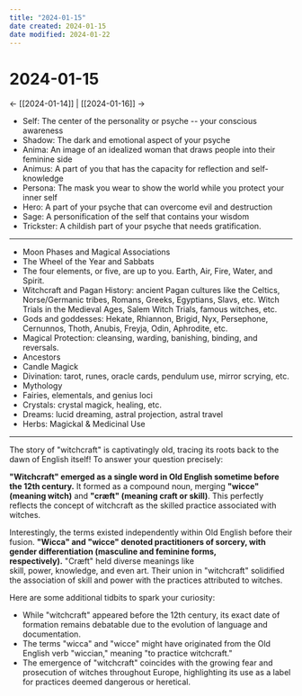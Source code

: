 ```yaml
---
title: "2024-01-15"
date created: 2024-01-15
date modified: 2024-01-22
---
```


# 2024-01-15

← [[2024-01-14]] | [[2024-01-16]] →

- Self: The center of the personality or psyche -- your conscious awareness
- Shadow: The dark and emotional aspect of your psyche
- Anima: An image of an idealized woman that draws people into their feminine side
- Animus: A part of you that has the capacity for reflection and self-knowledge
- Persona: The mask you wear to show the world while you protect your inner self
- Hero: A part of your psyche that can overcome evil and destruction
- Sage: A personification of the self that contains your wisdom
- Trickster: A childish part of your psyche that needs gratification.

---

- Moon Phases and Magical Associations
- The Wheel of the Year and Sabbats
- The four elements, or five, are up to you. Earth, Air, Fire, Water, and Spirit.
- Witchcraft and Pagan History: ancient Pagan cultures like the Celtics, Norse/Germanic tribes, Romans, Greeks, Egyptians, Slavs, etc. Witch Trials in the Medieval Ages, Salem Witch Trials, famous witches, etc.
- Gods and goddesses: Hekate, Rhiannon, Brigid, Nyx, Persephone, Cernunnos, Thoth, Anubis, Freyja, Odin, Aphrodite, etc.
- Magical Protection: cleansing, warding, banishing, binding, and reversals.
- Ancestors
- Candle Magick
- Divination: tarot, runes, oracle cards, pendulum use, mirror scrying, etc.
- Mythology
- Fairies, elementals, and genius loci
- Crystals: crystal magick, healing, etc.
- Dreams: lucid dreaming, astral projection, astral travel
- Herbs: Magickal & Medicinal Use

---

The story of "witchcraft" is captivatingly old, tracing its roots back to the dawn of English itself! To answer your question precisely:

**"Witchcraft" emerged as a single word in Old English sometime before the 12th century.** It formed as a compound noun, merging **"wicce" (meaning witch)** and **"cræft" (meaning craft or skill)**. This perfectly reflects the concept of witchcraft as the skilled practice associated with witches.

Interestingly, the terms existed independently within Old English before their fusion. **"Wicca" and "wicce" denoted practitioners of sorcery, with gender differentiation (masculine and feminine forms, respectively).** "Cræft" held diverse meanings like skill, power, knowledge, and even art. Their union in "witchcraft" solidified the association of skill and power with the practices attributed to witches.

Here are some additional tidbits to spark your curiosity:

- While "witchcraft" appeared before the 12th century, its exact date of formation remains debatable due to the evolution of language and documentation.
- The terms "wicca" and "wicce" might have originated from the Old English verb "wiccian," meaning "to practice witchcraft."
- The emergence of "witchcraft" coincides with the growing fear and prosecution of witches throughout Europe, highlighting its use as a label for practices deemed dangerous or heretical.

